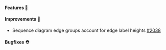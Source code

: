 #### Features 🚀

#### Improvements 🧹

- Sequence diagram edge groups account for edge label heights [#2038](https://github.com/terrastruct/d2/pull/2038)

#### Bugfixes ⛑️
